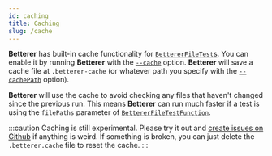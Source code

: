 ```yaml
---
id: caching
title: Caching
slug: /cache
---
```


**Betterer** has built-in cache functionality for [`BettererFileTest`s](./betterer.bettererfiletest). You can enable it by running **Betterer** with the [`--cache`](./running-betterer#start-options) option. **Betterer** will save a cache file at `.betterer-cache` (or whatever path you specify with the [`--cachePath`](./running-betterer#start-options) option).

**Betterer** will use the cache to avoid checking any files that haven't changed since the previous run. This means **Betterer** can run much faster if a test is using the `filePaths` parameter of [`BettererFileTestFunction`](./betterer.bettererfiletestfunction).

:::caution
Caching is still experimental. Please try it out and [create issues on Github](https://github.com/phenomnomnominal/betterer/issues) if anything is weird. If something is broken, you can just delete the `.betterer.cache` file to reset the cache.
:::
